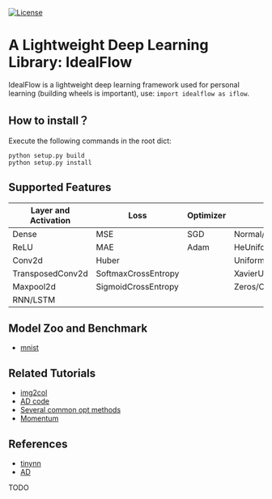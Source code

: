 [![License](https://img.shields.io/npm/l/@nrwl/workspace.svg?style=flat-square)]()
# A Lightweight Deep Learning Library: IdealFlow

IdealFlow is a lightweight deep learning framework used for personal learning (building wheels is important), use: `import idealflow as iflow`.

## How to install？

Execute the following commands in the root dict:

```
python setup.py build
python setup.py install
```

## Supported Features

| Layer and Activation | Loss | Optimizer | Initializer | 
|--|--|--|--|
| Dense | MSE | SGD | Normal/TruncatedNormal |
| ReLU | MAE | Adam | HeUniform/HeNormal |
| Conv2d | Huber | | Uniform |
| TransposedConv2d | SoftmaxCrossEntropy | | XavierUniform/XavierNormal |
| Maxpool2d | SigmoidCrossEntropy | | Zeros/Ones |
| RNN/LSTM | | |


## Model Zoo and Benchmark

 - [mnist](https://github.com/lixiang007666/idealflow/blob/main/test/example/mnist.py)

## Related Tutorials

 - [img2col](https://cloud.tencent.com/developer/article/2127875)
 - [AD code](https://cloud.tencent.com/developer/article/2129649)
 - [Several common opt methods](https://www.cnblogs.com/shixiangwan/p/7532830.html)
 - [Momentum](https://zhuanlan.zhihu.com/p/34240246)

## References

 - [tinynn](https://zhuanlan.zhihu.com/p/78713744)
 - [AD](https://zhuanlan.zhihu.com/p/82582926)



TODO
